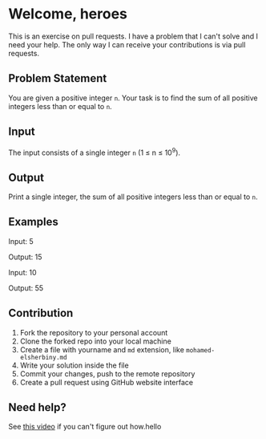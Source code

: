 # Welcome, heroes

This is an exercise on pull requests. I have a problem that I can't solve and I need your help. The only way I can receive your contributions is via pull requests.

## Problem Statement

You are given a positive integer `n`. Your task is to find the sum of all positive integers less than or equal to `n`.

## Input

The input consists of a single integer `n` (1 ≤ n ≤ 10<sup>9</sup>).

## Output

Print a single integer, the sum of all positive integers less than or equal to `n`.

## Examples

Input:
5

Output:
15

Input:
10

Output:
55


## Contribution

1. Fork the repository to your personal account
2. Clone the forked repo into your local machine
3. Create a file with yourname and `md` extension, like `mohamed-elsherbiny.md`
4. Write your solution inside the file
5. Commit your changes, push to the remote repository
6. Create a pull request using GitHub website interface

## Need help?

See [this video](https://www.youtube.com/watch?v=n43bagVuJPU) if you can't figure out how.h e l l o  
 
